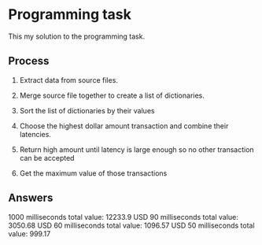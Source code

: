 # Programming task

This my solution to the programming task.

## Process

1. Extract data from source files.

2. Merge source file together to create a list of dictionaries.

3. Sort the list of dictionaries by their values

4. Choose the highest dollar amount transaction and combine their latencies. 

5. Return high amount until latency is large enough so no other transaction can be accepted

6. Get the maximum value of those transactions

## Answers

1000 milliseconds total value: 12233.9 USD
90 milliseconds total value: 3050.68 USD
60 milliseconds total value: 1096.57 USD
50 milliseconds total value: 999.17
